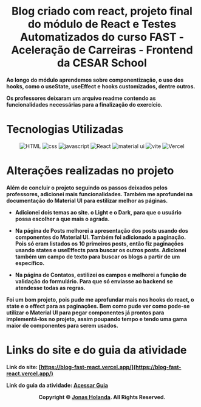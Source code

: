 <div align="center">

# Blog criado com react, projeto final do módulo de React e Testes Automatizados do curso FAST - Aceleração de Carreiras - Frontend da CESAR School

</div>


**Ao longo do módulo aprendemos sobre componentização, o uso dos hooks, como o useState, useEffect e hooks customizados, dentre outros.** 


**Os professores deixaram um arquivo readme contendo as funcionalidades necessárias para a finalização do exercício.**


# Tecnologias Utilizadas

<div align="center">

![HTML](https://img.shields.io/badge/HTML5-E34F26?style=for-the-badge&logo=html5&logoColor=white) ![css](https://img.shields.io/badge/CSS3-1572B6?style=for-the-badge&logo=css3&logoColor=white) ![javascript](https://img.shields.io/badge/JavaScript-323330?style=for-the-badge&logo=javascript&logoColor=F7DF1E) ![React](https://img.shields.io/badge/React-20232A?style=for-the-badge&logo=react&logoColor=61DAFB) ![material ui](https://img.shields.io/badge/Material%20UI-007FFF?style=for-the-badge&logo=mui&logoColor=white) ![vite](https://img.shields.io/badge/Vite-B73BFE?style=for-the-badge&logo=vite&logoColor=FFD62E) ![Vercel](https://img.shields.io/badge/Vercel-000000?style=for-the-badge&logo=vercel&logoColor=white) 

</div>

# Alterações realizadas no projeto
**Além de concluir o projeto seguindo os passos deixados pelos professores, adicionei mais funcionalidades. Também me aprofundei na documentação do Material UI para estilizar melhor as páginas.**

- **Adicionei dois temas ao site. o Light e o Dark, para que o usuário possa escolher a que mais o agrada.**

- **Na página de Posts melhorei a apresentação dos posts usando dos componentes do Material UI. Também foi adicionado a paginação. Pois só eram listados os 10 primeiros posts, então fiz paginações usando states e useEffects para buscar os outros posts. Adicionei também um campo de texto para buscar os blogs a partir de um específico.**

- **Na página de Contatos, estilizei os campos e melhorei a função de validação do formulário. Para que só enviasse ao backend se atendesse todas as regras.**


**Foi um bom projeto, pois pude me aprofundar mais nos hooks do react, o state e o effect para as paginações. Bem como pude ver como pode-se utilizar o Material UI para pegar componentes já prontos para implementá-los no projeto, assim poupando tempo e tendo uma gama maior de componentes para serem usados.**

# Links do site e do guia da atividade

**Link do site: [https://blog-fast-react.vercel.app/](https://blog-fast-react.vercel.app/)**

**Link do guia da atividade: [Acessar Guia](./GUIA_DA_ATIVIDADE.md)**

<p align="center">
    <strong>Copyright © <a href="https://github.com/jonas-holanda" target="_blank">Jonas Holanda</a>. All Rights Reserved.</strong>
</p>